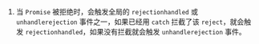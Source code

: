1. 当 `Promise` 被拒绝时，会触发全局的 `rejectionhandled` 或 `unhandlerejection` 事件之一，如果已经用 `catch` 拦截了该 `reject`，就会触发 `rejectionhandled`，如果没有拦截就会触发 `unhandlerejection` 事件。

